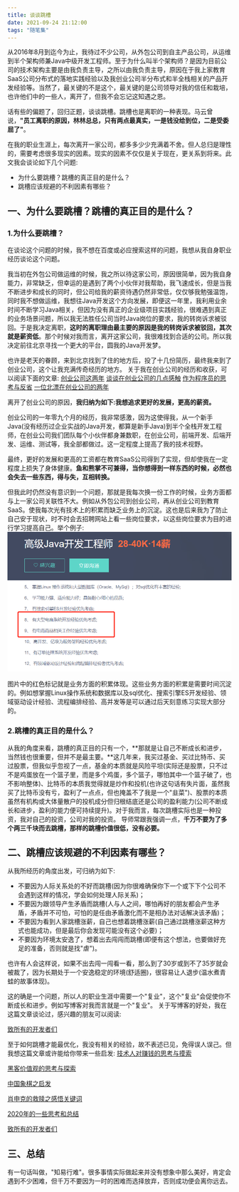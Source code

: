 ```yaml
---
title: 谈谈跳槽
date: 2021-09-24 21:12:00
tags: "随笔集"
---
```


从2016年8月到迄今为止，我待过不少公司，从外包公司到自主产品公司，从运维到半个架构师兼Java中级开发工程师。至于为什么叫半个架构师？是因为目前公司的技术架构主要是由我负责主导，之所以由我负责主导，原因在于我上家教育SaaS公司分布式的落地实践经验以及我创业公司半分布式和半全栈相关的产品开发经验等。当然了，最关键的不是这个，最关键的是公司领导对我的信任和栽培，也许他们中的一些人，离开了，但我不会忘记这知遇之恩。

话有些的偏题了，回归正题，谈谈跳槽。跳槽也是离职的一种表现。马云曾说，**"员工离职的原因，林林总总，只有两点最真实，一是钱没给到位，二是受委屈了"**。

在我的职业生涯上，每次离开一家公司，都多多少少充满着不舍。但人总归是理性的，需要考虑很多现实的因素。现实的因素不仅仅是关于现在，更关系到将来。此文我会谈论如下几个问题:

- 为什么要跳槽？跳槽的真正目的是什么？
- 跳槽应该规避的不利因素有哪些？
<!--more-->

## 一、为什么要跳槽？跳槽的真正目的是什么？

### 1.为什么要跳槽？
在谈论这个问题的时候，我不想在百度或必应搜索这样的问题，我想从我自身职业经历谈论这个问题。

我当初在外包公司做运维的时候，我之所以待这家公司，原因很简单，因为我自身能力，非常缺乏，但幸运的是遇到了两个小伙伴对我帮助，我飞速成长，但是当我不断进步和成长的同时，但公司给我的薪资待遇仍然非常低，仅仅够我勉强温饱，同时我不想做运维，我想往Java开发这个方向发展，即便这一年里，我利用业余时间不断学习Java相关，但因为没有真正的企业级项目实践经验，很难遇到真正的业务场景问题，所以我无法胜任公司当时Java岗位的要求，我的转岗诉求被驳回。于是我决定离职，**这时的离职理由最主要的原因是我的转岗诉求被驳回，其次就是薪资低**。那个时候对我而言，离开这家公司，我很难找到合适的公司。所以我决定前往北京寻找一个更大的平台，圆我的Java开发梦。


也许是老天的眷顾，来到北京找到了住的地方后，投了十几份简历，最终我来到了创业公司，这个让我充满传奇经历的地方。
关于我在创业公司的经历和收获，可以阅读下面的文章:
[创业公司这两年](https://www.cnblogs.com/youcong/p/12153262.html)
[谈谈在创业公司的几点感触](https://www.cnblogs.com/youcong/p/10016594.html)
[作为程序员的思考与反省](https://www.cnblogs.com/youcong/p/9862712.html)
[一位北漂在创业公司的两年](https://mp.weixin.qq.com/s?__biz=MzUxODk0ODQ3Ng==&mid=2247485439&idx=1&sn=201a791086509ae93a29a669e8d402be&chksm=f98054eccef7ddfac7c6b7d30d40b33a1044cc702850cadf1ee2b0a9b3caca551f56779c719b&token=2104650779&lang=zh_CN#rd)

离开了创业公司的原因，**我归纳为如下:我想追求更好的发展，更高的薪资。**

创业公司的一年零九个月的经历，我非常感激，因为这使得我，从一个新手Java(没有经历过企业实战的Java开发，都算是新手Java)到半个全栈开发工程师，在创业公司我们团队每个小伙伴都身兼数职，在创业公司，前端开发、后端开发、运维、测试等，我全部都做过。这一定程度上提高了我的技术视野。

最终，更好的发展和更高的工资都在教育SaaS公司得到了实现，但却使我在一定程度上损失了身体健康。**鱼和熊掌不可兼得，当你想得到一样东西的时候，必然也会失去一些东西，得与失，互相转换。**

但我此时仍然没有意识到一个问题，那就是我每次换一份工作的时候，业务方面都与上一家公司关联性不大。例如从外包公司到创业公司，再从创业公司到教育SaaS。使我每次光有技术上的积累而缺乏业务上的沉淀。这也是后来我为了防止自己安于现状，时不时会去招聘网站上看一些岗位要求，以这些岗位要求为目的进行学习提高自己。举个例子:
![图一](谈谈跳槽/01.png)

图片中的红色标记就是业务方面的积累体现。这些业务方面的积累是需要时间沉淀的。例如想掌握Linux操作系统和数据库以及sql优化、搜索引擎ES开发经验、领域驱动设计经验、流程编排经验、高并发等是可以通过后天刻意练习实现大部分的。

### 2.跳槽的真正目的是什么？
从我的角度来看，跳槽的真正目的只有一个，**那就是让自己不断成长和进步，当然钱也很重要，但并不是最主要。**这几年来，我买过基金、买过比特币、买过股票，但我似乎忽视了一点，基金的本质就是风险平坦(实际还是股票，只不过不是鸡蛋放在一个篮子里，而是多个鸡蛋，多个篮子，哪怕其中一个篮子破了，也不影响整体)、比特币的本质我觉得就是炒作和投机(也许这句话有失片面，虽然我买了比特币没有亏，盈利了一点点，但也掩盖不了我是一个"韭菜")、股票的本质虽然有机构或大体量散户的投机成分但归根结底还是公司的盈利能力(公司不断成长和进步，盈利的能力便可持续提升)。对于我而言，每次跳槽实际也是一种投资，我对自己的投资，公司对我的投资。
导师常跟我强调一点，**千万不要为了多个两三千块而去跳槽，那样的跳槽价值很低，没有必要。**


## 二、跳槽应该规避的不利因素有哪些？
从我所经历的角度出发，可归纳为如下:

- 不要因为人际关系处的不好而跳槽(因为你很难确保你下一个或下下个公司不会遇到这样的情况，学会如何处理人际关系)；
- 不要因为跟领导产生矛盾而跳槽(人与人之间，哪怕再好的朋友都会产生矛盾，矛盾并不可怕，可怕的是任由矛盾激化而不是相办法对话解决该矛盾)；
- 不要因为看到人家跳槽涨薪，自己也想着跳槽涨薪(自己通过跳槽涨薪这种方式也能成功，但是最后你会发现可能没有这个必要)；
- 不要因为环境太安逸了，想着出去闯闯而跳槽(即便有这个想法，也要做好充足的准备，否则就是找"虐")。

也许有人会这样说，如果不出去闯一闯看一看，那么到了30岁或到不了35岁就会被裁了，因为长期处于一个安逸稳定的环境(舒适圈)，很容易让人退步(温水煮青蛙的故事体现)。

这的确是一个问题，所以人的职业生涯中需要一个"复业"，这个"复业"会促使你不断成长和进步。例如写博客对我而言就是一个"复业"。
关于写博客的好处，我在这篇文章谈论过，感兴趣的朋友可以阅读:

[致所有的开发者们](https://youcongtech.com/2019/05/27/%E8%87%B4%E6%89%80%E6%9C%89%E7%9A%84%E5%BC%80%E5%8F%91%E8%80%85%E4%BB%AC/)

至于如何跳槽才能最优化，我没有相关的经验，故不表述已见，免得误人误己。但我想这篇文章或许能给你带来一些启发:
[技术人对赚钱的思考与摸索](https://youcongtech.com/2021/05/23/%E6%8A%80%E6%9C%AF%E4%BA%BA%E5%AF%B9%E8%B5%9A%E9%92%B1%E7%9A%84%E6%80%9D%E8%80%83%E4%B8%8E%E6%91%B8%E7%B4%A2/)

[黑客价值观的思考与探索](https://youcongtech.com/2021/07/17/%E9%BB%91%E5%AE%A2%E4%BB%B7%E5%80%BC%E8%A7%82%E7%9A%84%E6%80%9D%E8%80%83%E4%B8%8E%E6%8E%A2%E7%B4%A2/)

[中国象棋之启发](https://youcongtech.com/2021/09/04/%E4%B8%AD%E5%9B%BD%E8%B1%A1%E6%A3%8B%E4%B9%8B%E5%90%AF%E5%8F%91/)

[肖申克的救赎之感悟关键词](https://youcongtech.com/2021/08/06/%E8%82%96%E7%94%B3%E5%85%8B%E7%9A%84%E6%95%91%E8%B5%8E%E4%B9%8B%E6%84%9F%E6%82%9F%E5%85%B3%E9%94%AE%E8%AF%8D/)

[2020年的一些思考和总结](https://youcongtech.com/2020/10/07/2020%E5%B9%B4%E7%9A%84%E4%B8%80%E4%BA%9B%E6%80%9D%E8%80%83%E5%92%8C%E6%80%BB%E7%BB%93/)

[致所有的开发者们](https://youcongtech.com/2019/05/27/%E8%87%B4%E6%89%80%E6%9C%89%E7%9A%84%E5%BC%80%E5%8F%91%E8%80%85%E4%BB%AC/)

## 三、总结
有一句话叫做，"知易行难"。很多事情实际做起来并没有想象中那么美好，肯定会遇到不少困难，但千万不要因为一时的困难而选择放弃，否则成功便会离你远去。